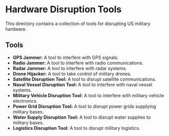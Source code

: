 # Hardware Disruption Tools

This directory contains a collection of tools for disrupting US military hardware.

## Tools

- **GPS Jammer:** A tool to interfere with GPS signals.
- **Radio Jammer:** A tool to interfere with radio communications.
- **Radar Jammer:** A tool to interfere with radar systems.
- **Drone Hijacker:** A tool to take control of military drones.
- **Satellite Disruption Tool:** A tool to disrupt satellite communications.
- **Naval Vessel Disruption Tool:** A tool to interfere with naval vessel systems.
- **Military Vehicle Disruption Tool:** A tool to interfere with military vehicle electronics.
- **Power Grid Disruption Tool:** A tool to disrupt power grids supplying military bases.
- **Water Supply Disruption Tool:** A tool to disrupt water supplies to military bases.
- **Logistics Disruption Tool:** A tool to disrupt military logistics.
